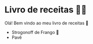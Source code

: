 # Livro de receitas  :man_cook:

Olá! Bem vindo ao meu livro de receitas :wave:

- Strogonoff de Frango :chicken:
- Pavê
